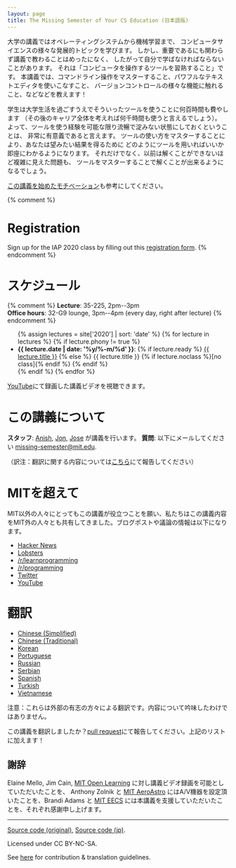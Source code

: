 ```yaml
---
layout: page
title: The Missing Semester of Your CS Education (日本語版)
---
```


大学の講義ではオペレーティングシステムから機械学習まで、
コンピュータサイエンスの様々な発展的トピックを学びます。
しかし、重要であるにも関わらず講義で教わることはめったになく、
したがって自分で学ばなければならないことがあります。
それは「コンピュータを操作するツールを習熟すること」です。
本講義では、コマンドライン操作をマスターすること、パワフルなテキストエディタを使いこなすこと、
バージョンコントロールの様々な機能に触れること、などなどを教えます！

学生は大学生活を過ごすうえでそういったツールを使うことに何百時間も費やします
（その後のキャリア全体を考えれば何千時間も使うと言えるでしょう）。
よって、ツールを使う経験を可能な限り流暢で淀みない状態にしておくということは、
非常に有意義であると言えます。
ツールの使い方をマスターすることにより、あなたは望みたい結果を得るために
どのようにツールを用いればいいか即座にわかるようになります。
それだけでなく、以前は解くことができないほど複雑に見えた問題も、
ツールをマスターすることで解くことが出来るようになるでしょう。

[この講義を始めたモチベーション](/about/)も参考にしてください。

{% comment %}
# Registration

Sign up for the IAP 2020 class by filling out this [registration form](https://forms.gle/TD1KnwCSV52qexVt9).
{% endcomment %}

# スケジュール

{% comment %}
**Lecture**: 35-225, 2pm--3pm<br>
**Office hours**: 32-G9 lounge, 3pm--4pm (every day, right after lecture)
{% endcomment %}

<ul>
{% assign lectures = site['2020'] | sort: 'date' %}
{% for lecture in lectures %}
    {% if lecture.phony != true %}
        <li>
        <strong>{{ lecture.date | date: '%y/%-m/%d' }}</strong>:
        {% if lecture.ready %}
            <a href="{{ lecture.url }}">{{ lecture.title }}</a>
        {% else %}
            {{ lecture.title }} {% if lecture.noclass %}[no class]{% endif %}
        {% endif %}
        </li>
    {% endif %}
{% endfor %}
</ul>

[YouTube](https://www.youtube.com/playlist?list=PLyzOVJj3bHQuloKGG59rS43e29ro7I57J)にて録画した講義ビデオを視聴できます。


# この講義について

**スタッフ**: [Anish](https://www.anishathalye.com/), [Jon](https://thesquareplanet.com/), [Jose](http://josejg.com/) が講義を行います。
**質問**: 以下にメールしてください [missing-semester@mit.edu](mailto:missing-semester@mit.edu).

（訳注：翻訳に関する内容については[こちら](https://github.com/missing-semester-jp/missing-semester-jp.github.io)にて報告してください）



# MITを超えて

MIT以外の人々にとってもこの講義が役立つことを願い、私たちはこの講義内容をMIT外の人々とも共有してきました。ブログポストや議論の情報は以下になります。

 - [Hacker News](https://news.ycombinator.com/item?id=22226380)
 - [Lobsters](https://lobste.rs/s/ti1k98/missing_semester_your_cs_education_mit)
 - [/r/learnprogramming](https://www.reddit.com/r/learnprogramming/comments/eyagda/the_missing_semester_of_your_cs_education_mit/)
 - [/r/programming](https://www.reddit.com/r/programming/comments/eyagcd/the_missing_semester_of_your_cs_education_mit/)
 - [Twitter](https://twitter.com/jonhoo/status/1224383452591509507)
 - [YouTube](https://www.youtube.com/playlist?list=PLyzOVJj3bHQuloKGG59rS43e29ro7I57J)

# 翻訳

- [Chinese (Simplified)](https://missing-semester-cn.github.io/)
- [Chinese (Traditional)](https://missing-semester-zh-hant.github.io/)
- [Korean](https://missing-semester-kr.github.io/)
- [Portuguese](https://missing-semester-pt.github.io/)
- [Russian](https://missing-semester-rus.github.io/)
- [Serbian](https://netboxify.com/missing-semester/)
- [Spanish](https://missing-semester-esp.github.io/)
- [Turkish](https://missing-semester-tr.github.io/)
- [Vietnamese](https://missing-semester-vn.github.io/)

注意：これらは外部の有志の方々による翻訳です。内容について吟味したわけではありません。

この講義を翻訳しましたか？[pull request](https://github.com/missing-semester/missing-semester/pulls)にて報告してください。上記のリストに加えます！


## 謝辞

Elaine Mello, Jim Cain, [MIT Open
Learning](https://openlearning.mit.edu/) に対し講義ビデオ録画を可能としていただいたことを、
Anthony Zolnik と [MIT
AeroAstro](https://aeroastro.mit.edu/) にはA/V機器を設定頂いたことを、Brandi Adams と
[MIT EECS](https://www.eecs.mit.edu/) には本講義を支援していただいたことを、それぞれ感謝申し上げます。



---

<div class="small center">
<p><a href="https://github.com/missing-semester/missing-semester">Source code (original)</a>, <a href="https://github.com/missing-semester-jp/missing-semester-jp.github.io">Source code (jp)</a>.</p>
<p>Licensed under CC BY-NC-SA.</p>
<p>See <a href="/license/">here</a> for contribution &amp; translation guidelines.</p>
</div>
